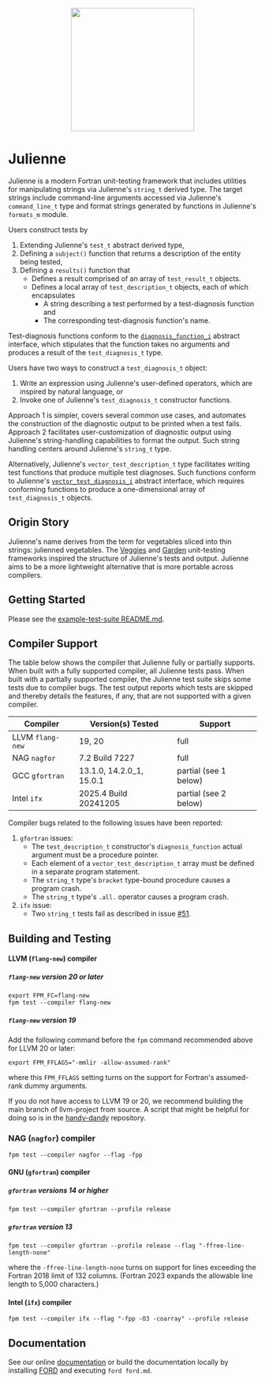 <p align="center">
  <img width="250" height="250" src="https://github.com/user-attachments/assets/1a1c4f1a-f229-4d6d-bcaa-d5d9826ee639">
</p>

Julienne
========
Julienne is a modern Fortran unit-testing framework that includes utilities for manipulating strings
via Julienne's `string_t` derived type.  The target strings include command-line arguments accessed
via Julienne's `command_line_t` type  and format strings generated by functions in Julienne's `formats_m` module.

Users construct tests by
1. Extending Julienne's `test_t` abstract derived type,
2. Defining a `subject()` function that returns a description of the entity being tested,
3. Defining a `results()` function that
    - Defines a result comprised of an array of `test_result_t` objects.
    - Defines a local array of `test_description_t` objects, each of which encapsulates
        * A string describing a test performed by a test-diagnosis function and
        * The corresponding test-diagnosis function's name.

Test-diagnosis functions conform to the [`diagnosis_function_i`] abstract interface, which stipulates that
the function takes no arguments and produces a result of the `test_diagnosis_t` type.

Users have two ways to construct a `test_diagnosis_t` object:
1. Write an expression using Julienne's user-defined operators, which are inspired by natural language, or
2. Invoke one of Julienne's `test_diagnosis_t` constructor functions.

Approach 1 is simpler, covers several common use cases, and automates the construction of the diagnostic 
output to be printed when a test fails.  Approach 2 facilitates user-customization of diagnostic output 
using Julienne's string-handling capabilities to format the output.  Such string handling centers around
Julienne's `string_t` type. 

Alternatively, Julienne's `vector_test_description_t` type facilitates writing test functions that produce 
multiple test diagnoses. Such functions conform to Julienne's [`vector_test_diagnosis_i`] abstract interface, 
which requires conforming functions to produce a one-dimensional array of `test_diagnosis_t` objects.

Origin Story
------------

Julienne's name derives from the term for vegetables sliced into thin strings: julienned vegetables.
The [Veggies] and [Garden] unit-testing frameworks inspired the structure of Julienne's tests and output.
Julienne aims to be a more lightweight alternative that is more portable across compilers.

Getting Started
---------------
Please see the [example-test-suite README.md](./example/example-test-suite/README.md).

Compiler Support
----------------
The table below shows the compiler that Julienne fully or partially supports.  When built with a fully
supported compiler, all Julienne tests pass.  When built with a partially supported compiler, the Julienne
test suite skips some tests due to compiler bugs.  The test output reports which tests are skipped and
thereby details the features, if any, that are not supported with a given compiler.

Compiler         | Version(s) Tested        | Support
-----------------|--------------------------|----------------------
LLVM `flang-new` | 19, 20                   | full
NAG `nagfor`     | 7.2 Build 7227           | full
GCC `gfortran`   | 13.1.0, 14.2.0_1, 15.0.1 | partial (see 1 below)
Intel `ifx`      | 2025.4 Build 20241205    | partial (see 2 below)

Compiler bugs related to the following issues have been reported:

1. `gfortran` issues:
   - The `test_description_t` constructor's `diagnosis_function` actual argument must be a procedure pointer.
   - Each element of a `vector_test_description_t` array must be defined in a separate program statement.
   - The `string_t` type's `bracket` type-bound procedure causes a program crash.
   - The `string_t` type's `.all.` operator causes a program crash.
2. `ifx` issue:
   - Two `string_t` tests fail as described in issue [#51](https://github.com/BerkeleyLab/julienne/issues/51).


Building and Testing
--------------------

#### LLVM (`flang-new`) compiler
##### `flang-new` version 20 or later
```
export FPM_FC=flang-new
fpm test --compiler flang-new
```

##### `flang-new` version 19
Add the following command before the `fpm` command recommended above for LLVM 20 or later:
```
export FPM_FFLAGS="-mmlir -allow-assumed-rank"
```
where this `FPM_FFLAGS` setting turns on the support for Fortran's assumed-rank dummy arguments.

If you do not have access to LLVM 19 or 20, we recommend building the main branch of llvm-project from source.
A script that might be helpful for doing so is in the [handy-dandy] repository.

### NAG (`nagfor`) compiler
```
fpm test --compiler nagfor --flag -fpp
```

#### GNU (`gfortran`) compiler
##### `gfortran` versions 14 or higher
```
fpm test --compiler gfortran --profile release
```

##### `gfortran` version 13
```
fpm test --compiler gfortran --profile release --flag "-ffree-line-length-none"
```
where the `-ffree-line-length-none` turns on support for lines exceeding the Fortran 2018 limit of 132 columns.
(Fortran 2023 expands the allowable line length to 5,000 characters.)

#### Intel (`ifx`) compiler
```
fpm test --compiler ifx --flag "-fpp -O3 -coarray" --profile release
```

Documentation
-------------
See our online [documentation] or build the documentation locally by installing [FORD] and executing `ford ford.md`.

[Sourcery]: https://github.com/sourceryinstitute/sourcery
[Veggies]: https://gitlab.com/everythingfunctional/veggies
[Garden]: https://gitlab.com/everythingfunctional/garden
[here]: https://github.com/rouson/handy-dandy/blob/7caaa4dc3d6e5331914a3025f0cb1db5ac1a886f/src/fresh-llvm-build.sh
[documentation]: https:///berkeleylab.github.io/julienne/
[FORD]: https://github.com/Fortran-FOSS-Programmers/ford
[handy-dandy]: https://github.com/rouson/handy-dandy/blob/7caaa4dc3d6e5331914a3025f0cb1db5ac1a886f/src/fresh-llvm-build.sh
[`diagnosis_function_i`]: https://github.com/BerkeleyLab/julienne/blob/37bcc959efa8f9e27ae50fecfd37a6bf52ef0a43/src/julienne/julienne_test_description_m.f90#L16
[`vector_test_diagnosis_i`]: https://github.com/BerkeleyLab/julienne/blob/37bcc959efa8f9e27ae50fecfd37a6bf52ef0a43/src/julienne/julienne_vector_test_description_m.F90#L18
